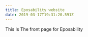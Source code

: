 ```yaml
---
title: Eposability website
date: 2019-03-17T19:31:20.591Z
---
```

T﻿his Is The front page for Eposability